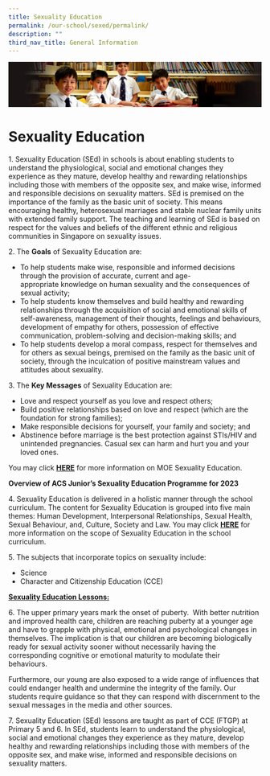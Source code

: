 ```yaml
---
title: Sexuality Education
permalink: /our-school/sexed/permalink/
description: ""
third_nav_title: General Information
---
```

![](/images/Sub-banner1.jpg)

Sexuality Education
===================
1\. Sexuality Education (SEd) in schools is about enabling students to understand the physiological, social and emotional changes they experience as they mature, develop healthy and rewarding relationships including those with members of the opposite sex, and make wise, informed and responsible decisions on sexuality matters. SEd is premised on the importance of the family as the basic unit of society. This means encouraging healthy, heterosexual marriages and stable nuclear family units with extended family support. The teaching and learning of SEd is based on respect for the values and beliefs of the different ethnic and religious communities in Singapore on sexuality issues.

2\. The **Goals** of Sexuality Education are:  

*   To help students make wise, responsible and informed decisions through the provision of accurate, current and age-appropriate knowledge on human sexuality and the consequences of sexual activity;
*   To help students know themselves and build healthy and rewarding relationships through the acquisition of social and emotional skills of self-awareness, management of their thoughts, feelings and behaviours, development of empathy for others, possession of effective communication, problem-solving and decision-making skills; and
*   To help students develop a moral compass, respect for themselves and for others as sexual beings, premised on the family as the basic unit of society, through the inculcation of positive mainstream values and attitudes about sexuality.

3\. The **Key Messages** of Sexuality Education are:  

*   Love and respect yourself as you love and respect others;
*   Build positive relationships based on love and respect (which are the foundation for strong families);
*   Make responsible decisions for yourself, your family and society; and 
*   Abstinence before marriage is the best protection against STIs/HIV and unintended pregnancies. Casual sex can harm and hurt you and your loved ones.

You may click **[HERE](https://go.gov.sg/moe-sexuality-education)** for more information on MOE Sexuality Education.

**Overview of ACS Junior’s Sexuality Education Programme for 2023**

4\. Sexuality Education is delivered in a holistic manner through the school curriculum. The content for Sexuality Education is grouped into five main themes: Human Development, Interpersonal Relationships, Sexual Health, Sexual Behaviour, and, Culture, Society and Law. You may click **[HERE](https://go.gov.sg/moe-sexuality-education-scope)** for more information on the scope of Sexuality Education in the school curriculum.

5\. The subjects that incorporate topics on sexuality include:

*   Science
*   Character and Citizenship Education (CCE)

<b><u>Sexuality Education Lessons:</b></u>

6\. The upper primary years mark the onset of puberty.  With better nutrition and improved health care, children are reaching puberty at a younger age and have to grapple with physical, emotional and psychological changes in themselves. The implication is that our children are becoming biologically ready for sexual activity sooner without necessarily having the corresponding cognitive or emotional maturity to modulate their behaviours. 

Furthermore, our young are also exposed to a wide range of influences that could endanger health and undermine the integrity of the family. Our students require guidance so that they can respond with discernment to the sexual messages in the media and other sources.  

7\. Sexuality Education (SEd) lessons are taught as part of CCE (FTGP) at Primary 5 and 6. In SEd, students learn to understand the physiological, social and emotional changes they experience as they mature, develop healthy and rewarding relationships including those with members of the opposite sex, and make wise, informed and responsible decisions on sexuality matters.